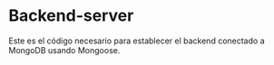 # Backend-server

Este es el código necesario para establecer el backend conectado a MongoDB usando Mongoose.
